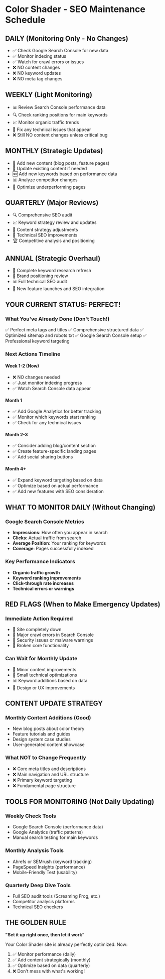 # Color Shader - SEO Maintenance Schedule

## DAILY (Monitoring Only - No Changes)

- ✅ Check Google Search Console for new data
- ✅ Monitor indexing status
- ✅ Watch for crawl errors or issues
- ❌ NO content changes
- ❌ NO keyword updates
- ❌ NO meta tag changes

## WEEKLY (Light Monitoring)

- 📊 Review Search Console performance data
- 🔍 Check ranking positions for main keywords
- 📈 Monitor organic traffic trends
- 🐛 Fix any technical issues that appear
- ❌ Still NO content changes unless critical bug

## MONTHLY (Strategic Updates)

- 📝 Add new content (blog posts, feature pages)
- 🔄 Update existing content if needed
- 🆕 Add new keywords based on performance data
- 📊 Analyze competitor changes
- 🎯 Optimize underperforming pages

## QUARTERLY (Major Reviews)

- 🔍 Comprehensive SEO audit
- 📈 Keyword strategy review and updates
- 🎨 Content strategy adjustments
- 🔧 Technical SEO improvements
- 🏆 Competitive analysis and positioning

## ANNUAL (Strategic Overhaul)

- 🔄 Complete keyword research refresh
- 🎯 Brand positioning review
- 📊 Full technical SEO audit
- 🚀 New feature launches and SEO integration

## YOUR CURRENT STATUS: PERFECT!

### What You've Already Done (Don't Touch!)

✅ Perfect meta tags and titles
✅ Comprehensive structured data
✅ Optimized sitemap and robots.txt
✅ Google Search Console setup
✅ Professional keyword targeting

### Next Actions Timeline

#### Week 1-2 (Now)

- ❌ NO changes needed
- ✅ Just monitor indexing progress
- ✅ Watch Search Console data appear

#### Month 1

- ✅ Add Google Analytics for better tracking
- ✅ Monitor which keywords start ranking
- ✅ Check for any technical issues

#### Month 2-3

- ✅ Consider adding blog/content section
- ✅ Create feature-specific landing pages
- ✅ Add social sharing buttons

#### Month 4+

- ✅ Expand keyword targeting based on data
- ✅ Optimize based on actual performance
- ✅ Add new features with SEO consideration

## WHAT TO MONITOR DAILY (Without Changing)

### Google Search Console Metrics

- **Impressions**: How often you appear in search
- **Clicks**: Actual traffic from search
- **Average Position**: Your ranking for keywords
- **Coverage**: Pages successfully indexed

### Key Performance Indicators

- **Organic traffic growth**
- **Keyword ranking improvements**
- **Click-through rate increases**
- **Technical errors or warnings**

## RED FLAGS (When to Make Emergency Updates)

### Immediate Action Required

- 🚨 Site completely down
- 🚨 Major crawl errors in Search Console
- 🚨 Security issues or malware warnings
- 🚨 Broken core functionality

### Can Wait for Monthly Update

- 📝 Minor content improvements
- 🔧 Small technical optimizations
- 📊 Keyword additions based on data
- 🎨 Design or UX improvements

## CONTENT UPDATE STRATEGY

### Monthly Content Additions (Good)

- New blog posts about color theory
- Feature tutorials and guides
- Design system case studies
- User-generated content showcase

### What NOT to Change Frequently

- ❌ Core meta titles and descriptions
- ❌ Main navigation and URL structure
- ❌ Primary keyword targeting
- ❌ Fundamental page structure

## TOOLS FOR MONITORING (Not Daily Updating)

### Weekly Check Tools

- Google Search Console (performance data)
- Google Analytics (traffic patterns)
- Manual search testing for main keywords

### Monthly Analysis Tools

- Ahrefs or SEMrush (keyword tracking)
- PageSpeed Insights (performance)
- Mobile-Friendly Test (usability)

### Quarterly Deep Dive Tools

- Full SEO audit tools (Screaming Frog, etc.)
- Competitor analysis platforms
- Technical SEO checkers

## THE GOLDEN RULE

**"Set it up right once, then let it work"**

Your Color Shader site is already perfectly optimized. Now:

1. ✅ Monitor performance (daily)
2. ✅ Add content strategically (monthly)
3. ✅ Optimize based on data (quarterly)
4. ❌ Don't mess with what's working!
